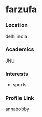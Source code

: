 # farzufa
### Location

delhi,india

### Academics

JNU


### Interests

- sports

### Profile Link

[annabobby](https://github.com/farzufa)
